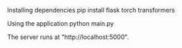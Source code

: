 Installing dependencies
pip install flask torch transformers

Using the application
python main.py

The server runs at "http://localhost:5000".
